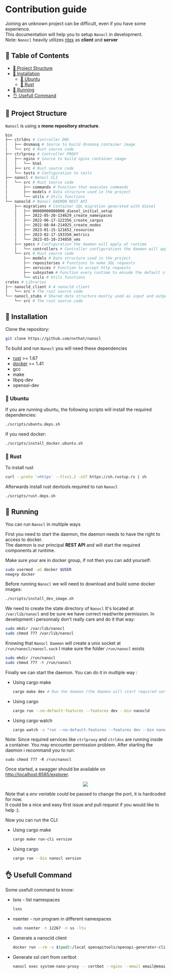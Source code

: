 # Contribution guide

Joining an unknown project can be difficult, even if you have some experience.<br />
This documentation will help you to setup `Nanocl` in development.<br />
Note: `Nanocl` heavily utilizes [ntex](https://ntex.rs) as **client** and **server**


## 📙 Table of Contents

* [📁 Project Structure](#-project-structure)
* [💾 Installation](#-installation)
  * [🐧 Ubuntu](#-ubuntu)
  * [🦀 Rust](#-rust)
* [🏃 Running](#-running)
* [👌 Usefull Command](#-usefull-command)


## 📁 Project Structure

`Nanocl` is using a **mono repository structure**.<br />

```sh
bin
├── ctrldns # Controller DNS
│   ├── dnsmasq # Source to build dnsmasq container image
│   └── src # Rust source code
├── ctrlproxy # Controller PROXY
│   ├── nginx # Source to build nginx container image
│   │   └── html
│   ├── src # Rust source code
│   └── tests # Configuration to tests
├── nanocl # Nanocl CLI
│   └── src # Rust source code
│       ├── commands # Function that executes commands
│       ├── models # Data structure used in the project
│       └── utils # Utils functions
└── nanocld # Nanocl DAEMON REST API
    ├── migrations # Container SQL migration generated with diesel
    │   ├── 00000000000000_diesel_initial_setup
    │   ├── 2022-05-20-134629_create_namespaces
    │   ├── 2022-06-17-122356_create_cargos
    │   ├── 2022-08-04-214925_create_nodes
    │   ├── 2023-01-15-121652_resources
    │   ├── 2023-02-17-193350_metrics
    │   └── 2023-03-10-234850_vms
    ├── specs # Configuration the daemon will apply at runtime
    │   └── controllers # Controller configurations the daemon will apply at runtime
    └── src # Rust source code
        ├── models # Data structure used in the project
        ├── repositories # Functions to make SQL requests
        ├── services # Function to accept http requests
        ├── subsystem # Function every runtime to ensude the default state is setup
        └── utils # Utils functions
crates # Libraries
├── nanocld_client # A nanocld client
│   └── src # The rust source code
└── nanocl_stubs # Shared data structure mostly used as input and output of out DAEMON
    └── src # The rust source code
```


## 💾 Installation

Clone the repository:

```sh
git clone https://github.com/nxthat/nanocl
```

To build and run `Nanocl` you will need these dependencies

* [rust](https://www.rust-lang.org) >= 1.67
* [docker](https://www.docker.com) >= 1.41
* gcc
* make
* libpq-dev
* openssl-dev


### 🐧 Ubuntu

If you are running ubuntu, the following scripts will install the required dependencies:

```sh
./scripts/ubuntu.deps.sh
```

If you need docker:

```sh
./scripts/install_docker.ubuntu.sh
```


### 🦀 Rust

To install rust

```sh
curl --proto '=https' --tlsv1.2 -sSf https://sh.rustup.rs | sh
```

Afterwards install rust devtools required to run `Nanocl`

```sh
./scripts/rust.deps.sh
```


## 🏃 Running

You can run `Nanocl` in multiple ways

First you need to start the daemon, the daemon needs to have the right to access to docker.<br />
The daemon is our principal **REST API** and will start the required components at runtime.

Make sure your are in docker group, if not then you can add yourself:

```sh
sudo usermod -aG docker $USER
newgrp docker
```

Before running `Nanocl` we will need to download and build some docker images:

```sh
./scripts/install_dev_image.sh
```

We need to create the state directory of `Nanocl`
It's located at `/var/lib/nanocl` and be sure we have correct read/write permission.
In development i personnaly don't really care and do it that way:

```sh
sudo mkdir /var/lib/nanocl
sudo chmod 777 /var/lib/nanocl
```

Knowing that `Nanocl Daemon` will create a unix socket at `/run/nanocl/nanocl.sock`
I make sure the folder `/run/nanocl` exists

```sh
sudo mkdir /run/nanocl
sudo chmod 777 -R /run/nanocl
```

Finally we can start the daemon.
You can do it in multiple way :

* Using cargo make

  ```sh
  cargo make dev # Run the daemon (the daemon will start required services)
  ```

* Using cargo

  ```sh
  cargo run --no-default-features --features dev --bin nanocld
  ```

* Using cargo watch

  ```sh
  cargo watch -x "run --no-default-features --features dev --bin nanocld"
  ```


Note: Since required services like `ctrlproxy` and `ctrldns` are running inside a container.
You may encounter permission problem.
After starting the daemon i recommand you to run:

```
sudo chmod 777 -R /run/nanocl
```

Once started, a swagger should be available on [http://localhost:8585/explorer](http://localhost:8585/explorer).


<div align="center">
  <img src="./doc/swagger.png" />
</div>


Note that a *env variable* could be passed to change the port, it is hardcoded for now.<br />
It could be a nice and easy first issue and pull request if you would like to help :).


Now you can run the CLI:

* Using cargo make

  ```sh
  cargo make run-cli version
  ```

* Using cargo

  ```sh
  cargo run --bin nanocl version
  ```

## 👌 Usefull Command

Some usefull command to know:


* lsns - list namespaces
  ```sh
  lsns
  ```

* nsenter - run program in different namespaces
  ```sh
  sudo nsenter -t 12267 -n ss -ltu
  ```

* Generate a nanocld client
  ```sh
  docker run --rm -v $(pwd):/local openapitools/openapi-generator-cli generate -g rust -i /local/specs/v1/swagger.json -o /local/client
  ```

* Generate ssl cert from certbot
  ```sh
  nanocl exec system-nano-proxy -- certbot --nginx --email email@email.com --agree-tos -d your-domain.com
  ```
